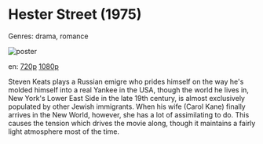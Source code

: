 # Hester Street (1975)

Genres: drama, romance

![poster](http://image.tmdb.org/t/p/w500/52Y0yBsv1H3Pts3DOHeBDTOnJ0.jpg)

en:
  [720p](magnet:?xt=urn:btih:D996E37FD94054801503FF9B6C6084617211CDC1&tr=udp://glotorrents.pw:6969/announce&tr=udp://tracker.opentrackr.org:1337/announce&tr=udp://torrent.gresille.org:80/announce&tr=udp://tracker.openbittorrent.com:80&tr=udp://tracker.coppersurfer.tk:6969&tr=udp://tracker.leechers-paradise.org:6969&tr=udp://p4p.arenabg.ch:1337&tr=udp://tracker.internetwarriors.net:1337)
  [1080p](magnet:?xt=urn:btih:0B5B17AF0DF57E8652C3EBD8CAE40F5F59CB0119&tr=udp://glotorrents.pw:6969/announce&tr=udp://tracker.opentrackr.org:1337/announce&tr=udp://torrent.gresille.org:80/announce&tr=udp://tracker.openbittorrent.com:80&tr=udp://tracker.coppersurfer.tk:6969&tr=udp://tracker.leechers-paradise.org:6969&tr=udp://p4p.arenabg.ch:1337&tr=udp://tracker.internetwarriors.net:1337)
  


Steven Keats plays a Russian emigre who prides himself on the way he's molded himself into a real Yankee in the USA, though the world he lives in, New York's Lower East Side in the late 19th century, is almost exclusively populated by other Jewish immigrants. When his wife (Carol Kane) finally arrives in the New World, however, she has a lot of assimilating to do. This causes the tension which drives the movie along, though it maintains a fairly light atmosphere most of the time.